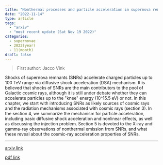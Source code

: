 ```yaml
---
title: "Nonthermal processes and particle acceleration in supernova remnants"
date: "2022-11-14"
type: article
tags:
  - "arxiv"
  - "most recent update (Sat Nov 19 2022)"
categories:
  - supernovae
  - 2022(year)
  - 11(month)
draft: false
---
```


> First author: Jacco Vink

 Shocks of supernova remnants (SNRs) accelerate charged particles up to 100
TeV range via diffusive shock acceleration (DSA) mechanism. It is believed that
shocks of SNRs are the main contributors to the pool of Galactic cosmic rays,
although it is still under debate whether they can accelerate particles up to
the "knee" energy (10^15.5 eV) or not. In this chapter, we start with
introducing SNRs as likely sources of cosmic rays and the radiation mechanisms
associated with cosmic rays (section 3). In the section 4, we summarize the
mechanism for particle acceleration, including basic diffusive shock
acceleration and nonlinear effects, as well as discussing the injection
problem. Section 5 is devoted to the X-ray and gamma-ray observations of
nonthermal emission from SNRs, and what these reveal about the cosmic-ray
acceleration properties of SNRs.

---
[arxiv link](http://arxiv.org/abs/2211.07417v1)

[pdf link](http://arxiv.org/pdf/2211.07417v1)